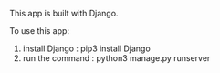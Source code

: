 This app is built with Django.


To use this app:
  1. install Django : pip3 install Django
  2. run the command : python3 manage.py runserver
